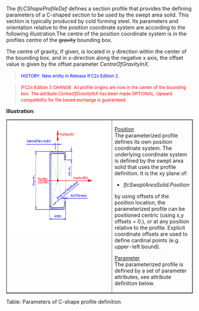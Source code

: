 The _IfcCShapeProfileDef_ defines a section profile that provides the defining parameters of a C-shaped section to be used by the swept area solid. This section is typically produced by cold forming steel. Its parameters and orientation relative to the position coordinate system are according to the following illustration.The centre of the position coordinate system is in the profiles centre of the ~~gravity~~ bounding box.

The centre of gravity, if given, is located in y direction within the center of the bounding box, and in x-direction along the negative x axis, the offset value is given by the offset parameter _CentreOfGravityInX._

> <font color="#0000ff"><small>HISTORY&nbsp;
New entity in
Release IFC2x Edition 2.</small>
  </font>

> <small><font color="#ff0000">IFC2x
Edition 3
CHANGE&nbsp; All profile
origins are now in the center of the bounding box. The attribute <i>CentreOfGravityInX</i>
has been made OPTIONAL. Upward compatibility for file based exchange is
guaranteed.</font></small>

**Illustration**:

<table style="text-align: left; width: 100%;" border="1" cellpadding="2" cellspacing="2">
  <tbody>
    <tr>
      <td style="vertical-align: top; text-align: left; width: 420px;"><a href="drawings/IfcCShapeProfileDef.dwf"><img src="figures/IfcCShapeProfileDef.gif" alt="C-shape profile" border="0" height="300" width="400"></a></td>
      <td style="vertical-align: top; text-align: left;">
      <p><u>Position</u> <br>
The parameterized profile defines its own position coordinate system.
The underlying
coordinate system is defined by the swept area solid
that uses the profile definition. It is the xy plane of:</p>
      <ul>
        <li><i>IfcSweptAreaSolid.Position</i></li>
      </ul>
by using offsets of the position location, the parameterized profile
can be positioned centric (using x,y offsets = 0.), or at any position
relative to the profile. Explicit coordinate offsets are used to define
cardinal points (e.g. upper-left bound).<span style="font-style: italic;"></span>
      <p><u>Parameter</u> <br>
The parameterized profile
is defined by a set of parameter attributes, see attribute definition
below.</p>
      </td>
    </tr>
  </tbody>
</table>

Table: Parameters of C-shape profile definition